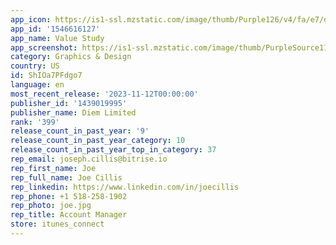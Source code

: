 ```yaml
---
app_icon: https://is1-ssl.mzstatic.com/image/thumb/Purple126/v4/fa/e7/de/fae7de05-20df-ba0f-2ba3-4743009530fe/AppIcon-0-0-1x_U007emarketing-0-10-0-85-220.png/1024x1024bb.png
app_id: '1546616127'
app_name: Value Study
app_screenshot: https://is1-ssl.mzstatic.com/image/thumb/PurpleSource116/v4/56/0b/d9/560bd982-a7e9-9e72-d785-fef07c8edba9/db50402b-fcdb-4577-a078-3dcf50c7d8a6_1.png/1284x2778bb.png
category: Graphics & Design
country: US
id: ShIOa7PFdgo7
language: en
most_recent_release: '2023-11-12T00:00:00'
publisher_id: '1439019995'
publisher_name: Diem Limited
rank: '399'
release_count_in_past_year: '9'
release_count_in_past_year_category: 10
release_count_in_past_year_top_in_category: 37
rep_email: joseph.cillis@bitrise.io
rep_first_name: Joe
rep_full_name: Joe Cillis
rep_linkedin: https://www.linkedin.com/in/joecillis
rep_phone: +1 518-258-1902
rep_photo: joe.jpg
rep_title: Account Manager
store: itunes_connect
---
```

